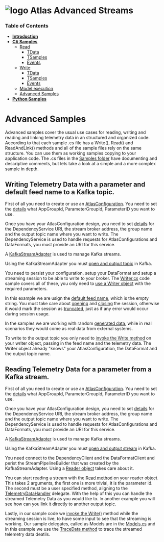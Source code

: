 # ![logo](/Media/branding.png) Atlas Advanced Streams

### Table of Contents
<!--ts-->
- [**Introduction**](../README.md)<br>
- [**C# Samples**](README.md)<br>
  - [Read](read.md#basic-samples-of-read)
    - [TData](read.md#telemetry-data)
    - [TSamples](read.md#telemetry-samples)
    - [Events](read.md#events)
  - [Write](write.md#basic-samples-of-write)
    - [TData](write.md#telemetry-data)
    - [TSamples](write.md#telemetry-samples)
    - [Events](write.md#events)
  - [Model execution](model.md#model-sample)
  - [Advanced Samples](advanced.md#advanced-samples)
- [**Python Samples**](../python/README.md)<br>
<!--te-->

# Advanced Samples

Advanced samples cover the usual use cases for reading, writing and reading and linking telemetry data in an structured and organized code.
According to that each sample .cs file has a Write(), Read() and ReadAndLink() methods and all of the sample files rely on the same structure. You can use them as working samples copying to your application code.
The .cs files in the [Samples folder](./src/MAT.OCS.Streaming.Samples/Samples) have documenting and descriptive comments, but lets take a look at a simple and a more complex sample in depth.

## Writing Telemetry Data with a parameter and default feed name to a Kafka topic.

First of all you need to create or use an [AtlasConfiguration](./src/MAT.OCS.Streaming.Samples/Samples/Advanced/TDataSingleFeedSingleParameter.cs#L27-L53). You need to set the [details](./src/MAT.OCS.Streaming.Samples/Samples/Advanced/TDataSingleFeedSingleParameter.cs#L13-L22) what AppGroupId, ParameterGroupId, ParameterID you want to use.

Once you have your AtlasConfiguration design, you need to set [details](./src/MAT.OCS.Streaming.Samples/Samples/Advanced/TDataSingleFeedSingleParameter.cs#L117-L120) for the DependencyService URI, the stream broker address, the group name and the output topic name where you want to write. 
The DependencyService is used to handle requests for AtlasConfigurations and DataFormats, you must provide an URI for this service. 

A [KafkaStreamAdapter](./src/MAT.OCS.Streaming.Samples/Samples/Advanced/TDataSingleFeedSingleParameter.cs#L121) is used to manage Kafka streams.

Using the KafkaStreamAdapter you must [open and output topic](./src/MAT.OCS.Streaming.Samples/Samples/Advanced/TDataSingleFeedSingleParameter.cs#L122) in Kafka.

You need to persist your configuration, setup your DataFormat and setup a streaming session to be able to write to your broker. The [Writer.cs](./src/MAT.OCS.Streaming.Samples/Samples/Advanced/Writer.cs) code sample covers all of these, you only need to [use a Writer object](./src/MAT.OCS.Streaming.Samples/Samples/Advanced/TDataSingleFeedSingleParameter.cs#L124) with the required parameters.

In this example we are usign the [default feed name](./src/MAT.OCS.Streaming.Samples/Samples/Advanced/TDataSingleFeedSingleParameter.cs#L126), which is the empty string.
You must take care about [opening](./src/MAT.OCS.Streaming.Samples/Samples/Advanced/TDataSingleFeedSingleParameter.cs#L127) and [closing](./src/MAT.OCS.Streaming.Samples/Samples/Advanced/TDataSingleFeedSingleParameter.cs#L134) the session, otherwise it would mark the session as [truncated](./src/MAT.OCS.Streaming.Samples/Samples/Advanced/Writer.cs#L52-L-57), just as if any error would occur during session usage.

In the samples we are working with random [generated data](./src/MAT.OCS.Streaming.Samples/Samples/Advanced/TDataSingleFeedSingleParameter.cs#L79-L113), while in real scenarios they would come as real data from external systems.

To write to the output topic you only need to [invoke the Write method](./src/MAT.OCS.Streaming.Samples/Samples/Advanced/TDataSingleFeedSingleParameter.cs#L132) on your writer object, passing in the feed name and the telemetry data. The Writer object already "knows" your AtlasConfiguration, the DataFormat and the output topic name.


## Reading Telemetry Data for a parameter from a Kafka stream.

First of all you need to create or use an [AtlasConfiguration](./src/MAT.OCS.Streaming.Samples/Samples/Advanced/TDataSingleFeedSingleParameter.cs#L27-L53). You need to set the [details](./src/MAT.OCS.Streaming.Samples/Samples/Advanced/TDataSingleFeedSingleParameter.cs#L13-L22) what AppGroupId, ParameterGroupId, ParameterID you want to use.

Once you have your AtlasConfiguration design, you need to set [details](./src/MAT.OCS.Streaming.Samples/Samples/Advanced/TDataSingleFeedSingleParameter.cs#L117-L120) for the DependencyService URI, the stream broker address, the group name and the output topic name where you want to write. 
The DependencyService is used to handle requests for AtlasConfigurations and DataFormats, you must provide an URI for this service. 

A [KafkaStreamAdapter](./src/MAT.OCS.Streaming.Samples/Samples/Advanced/TDataSingleFeedSingleParameter.cs#L145) is used to manage Kafka streams.

Using the KafkaStreamAdapter you must [open and output stream](./src/MAT.OCS.Streaming.Samples/Samples/Advanced/TDataSingleFeedSingleParameter.cs#L146) in Kafka.

You need connect to the DependencyClient and the DataFormatClient and perist the StreamPipelineBuilder that was created by the KafkaStreamAdapter. Using a [Reader object](./src/MAT.OCS.Streaming.Samples/Samples/Advanced/TDataSingleFeedSingleParameter.cs#L147) takes care about it.

You can start reading a stream with the [Read method](./src/MAT.OCS.Streaming.Samples/Samples/Advanced/TDataSingleFeedSingleParameter.cs#L174) on your reader object. This takes 2 arguments, the first one is more trivial, it is the parameter id. The second must be a user specified method, aligning to the [TelemetryDataHandler](./src/MAT.OCS.Streaming.Samples/Samples/Advanced/Models.cs#L12) delegate. With the help of this you can handle the streamed Telemetry Data as you would like to. In another example you will see how can you link it directly to another output topic.

Lastly, in our sample code we [invoke the Write()](./src/MAT.OCS.Streaming.Samples/Samples/Advanced/TDataSingleFeedSingleParameter.cs#L151) method while the streaming session is live, to have some input to see that the streaming is working. Our sample delegates, called as Models are in the [Models.cs](./src/MAT.OCS.Streaming.Samples/Samples/Advanced/Models.cs) and in this example we use the [TraceData method](./src/MAT.OCS.Streaming.Samples/Samples/Advanced/Models.cs#L14-L27) to trace the streamed telemetry data deatils.

